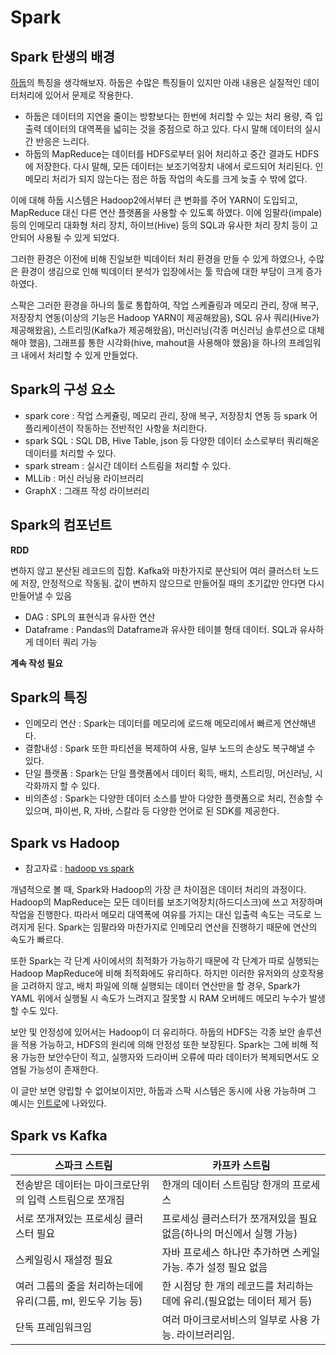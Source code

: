 # Spark

## Spark 탄생의 배경
[하둡](hadoop.md)의 특징을 생각해보자. 하둡은 수많은 특징들이 있지만 아래 내용은 실질적인 데이터처리에 있어서 문제로 작용한다.
* 하둡은 데이터의 지연을 줄이는 방향보다는 한번에 처리할 수 있는 처리 용량, 즉 입출력 데이터의 대역폭을 넓히는 것을 중점으로 하고 있다. 다시 말해 데이터의 실시간 반응은 느리다.
* 하둡의 MapReduce는 데이터를 HDFS로부터 읽어 처리하고 중간 결과도 HDFS에 저장한다. 다시 말해, 모든 데이터는 보조기억장치 내에서 로드되어 처리된다. 인메모리 처리가 되지 않는다는 점은 하둡 작업의 속도를 크게 늦출 수 밖에 없다.

이에 대해 하둡 시스템은 Hadoop2에서부터 큰 변화를 주어 YARN이 도입되고, MapReduce 대신 다른 연산 플랫폼을 사용할 수 있도록 하였다. 이에 임팔라(impale) 등의 인메모리 대화형 처리 장치, 하이브(Hive) 등의 SQL과 유사한 처리 장치 등이 고안되어 사용될 수 있게 되었다.

그러한 환경은 이전에 비해 진일보한 빅데이터 처리 환경을 만들 수 있게 하였으나, 수많은 환경이 생김으로 인해 빅데이터 분석가 입장에서는 툴 학습에 대한 부담이 크게 증가하였다.

스팍은 그러한 환경을 하나의 툴로 통합하여, 작업 스케쥴링과 메모리 관리, 장애 복구, 저장장치 연동(이상의 기능은 Hadoop YARN이 제공해왔음), SQL 유사 쿼리(Hive가 제공해왔음), 스트리밍(Kafka가 제공해왔음), 머신러닝(각종 머신러닝 솔루션으로 대체해야 했음), 그래프를 통한 시각화(hive, mahout을 사용해야 했음)을 하나의 프레임워크 내에서 처리할 수 있게 만들었다.

## Spark의 구성 요소
* spark core : 작업 스케쥴링, 메모리 관리, 장애 복구, 저장장치 연동 등 spark 어플리케이션이 작동하는 전반적인 사항을 처리한다.
* spark SQL : SQL DB, Hive Table, json 등 다양한 데이터 소스로부터 쿼리해온 데이터를 처리할 수 있다.
* spark stream : 실시간 데이터 스트림을 처리할 수 있다.
* MLLib : 머신 러닝용 라이브러리
* GraphX : 그래프 작성 라이브러리

## Spark의 컴포넌트

**RDD**

변하지 않고 분산된 레코드의 집합. Kafka와 마찬가지로 분산되어 여러 클러스터 노드에 저장, 안정적으로 작동됨. 값이 변하지 않으므로 만들어질 때의 초기값만 안다면 다시 만들어낼 수 있음

* DAG : SPL의 표현식과 유사한 연산
* Dataframe : Pandas의 Dataframe과 유사한 테이블 형태 데이터. SQL과 유사하게 데이터 쿼리 가능

**계속 작성 필요**

## Spark의 특징
* 인메모리 연산 : Spark는 데이터를 메모리에 로드해 메모리에서 빠르게 연산해낸다.
* 결함내성 : Spark 또한 파티션을 복제하여 사용, 일부 노드의 손상도 복구해낼 수 있다.
* 단일 플랫폼 : Spark는 단일 플랫폼에서 데이터 획득, 배치, 스트리밍, 머신러닝, 시각화까지 할 수 있다.
* 비의존성 : Spark는 다양한 데이터 소스를 받아 다양한 플랫폼으로 처리, 전송할 수 있으며, 파이썬, R, 자바, 스칼라 등 다양한 언어로 된 SDK를 제공한다.

## Spark vs Hadoop
* 참고자료 : [hadoop vs spark](https://logz.io/blog/hadoop-vs-spark/)

개념적으로 볼 때, Spark와 Hadoop의 가장 큰 차이점은 데이터 처리의 과정이다. Hadoop의 MapReduce는 모든 데이터를 보조기억장치(하드디스크)에 쓰고 저장하며 작업을 진행한다. 따라서 메모리 대역폭에 여유를 가지는 대신 입출력 속도는 극도로 느려지게 된다. Spark는 임팔라와 마찬가지로 인메모리 연산을 진행하기 때문에 연산의 속도가 빠르다.

또한 Spark는 각 단계 사이에서의 최적화가 가능하기 때문에 각 단계가 따로 실행되는 Hadoop MapReduce에 비해 최적화에도 유리하다. 하지만 이러한 유저와의 상호작용을 고려하지 않고, 배치 파일에 의해 실행되는 데이터 연산만을 할 경우, Spark가 YAML 위에서 실행될 시 속도가 느려지고 잘못할 시 RAM 오버헤드 메모리 누수가 발생할 수도 있다.

보안 및 안정성에 있어서는 Hadoop이 더 유리하다. 하둡의 HDFS는 각종 보안 솔루션을 적용 가능하고, HDFS의 원리에 의해 안정성 또한 보장된다. Spark는 그에 비해 적용 가능한 보안수단이 적고, 실행자와 드라이버 오류에 따라 데이터가 복제되면서도 오염될 가능성이 존재한다.

이 글만 보면 양립할 수 없어보이지만, 하둡과 스팍 시스템은 동시에 사용 가능하며 그 예시는 [인트로](intro.md)에 나와있다. 

## Spark vs Kafka
스파크 스트림 | 카프카 스트림
---|---
전송받은 데이터는 마이크로단위의 입력 스트림으로 쪼개짐 | 한개의 데이터 스트림당 한개의 프로세스
서로 쪼개져있는 프로세싱 클러스터 필요 | 프로세싱 클러스터가 쪼개져있을 필요 없음(하나의 머신에서 실행 가능)
스케일링시 재설정 필요 | 자바 프로세스 하나만 추가하면 스케일 가능. 추가 설정 필요 없음
여러 그룹의 줄을 처리하는데에 유리(그룹, ml, 윈도우 기능 등) | 한 시점당 한 개의 레코드를 처리하는데에 유리.(필요없는 데이터 제거 등)
단독 프레임워크임 | 여러 마이크로서비스의 일부로 사용 가능. 라이브러리임.
